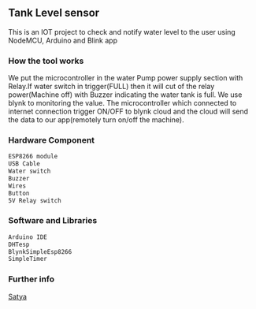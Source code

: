  ## Tank Level sensor

This is an IOT project to check and notify water level to the user using NodeMCU, Arduino and Blink app
### How the tool works

We put the microcontroller in the water Pump power supply section with Relay.If water switch in trigger(FULL) then it will cut of the relay power(Machine off) with Buzzer indicating the water tank is full. We use blynk to monitoring the value. The microcontroller which connected to internet connection trigger ON/OFF to blynk cloud and the cloud will send the data to our app(remotely turn on/off the machine).

### Hardware Component
```bash
ESP8266 module
USB Cable
Water switch
Buzzer
Wires
Button
5V Relay switch
```

### Software and Libraries
```bash
Arduino IDE
DHTesp
BlynkSimpleEsp8266
SimpleTimer
```

### Further info
[Satya](https://satya.com.np/)
